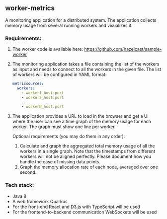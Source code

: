 ## worker-metrics

A monitoring application for a distributed system. The application collects memory usage from several running workers and visualizes it.

### Requirements:

1. The worker code is available here: https://github.com/hazelcast/sample-worker

2. The monitoring application takes a file containing the list of the workers as input and needs to connect to all the workers in the given file. The list of workers will be configured in YAML format:

   ```yaml
   metricsources:
     workers:
       - worker1_host:port
       - worker2_host:port
       ...
       - workerN_host:port
   ```

3. The application provides a URL to load in the browser and get a UI where the user can see a time graph of the memory usage for each worker. The graph must show one line per worker. 

   Optional requirements (you may do them in any order):
	
   1. Calculate and graph the aggregated total memory usage of all the workers in a single graph. Note that the timestamps from different workers will not be aligned perfectly. Please document how you handle the case of missing data points.
   2. Graph the memory allocation rate of each node, averaged over one second.

### Tech stack:

- Java 8
- A web framework Quarkus
- For the front-end React and D3.js with TypeScript will be used
- For the frontend-to-backend communication WebSockets will be used
